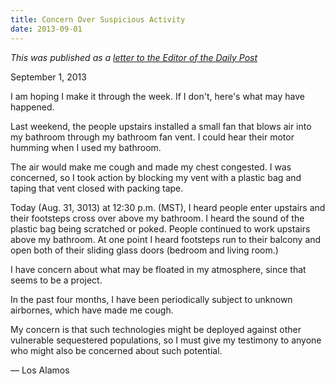 ```yaml
---
title: Concern Over Suspicious Activity
date: 2013-09-01
---
```


*This was published as a [letter to the Editor of the Daily Post](http://www.ladailypost.com/content/letter-editor-concern-over-suspicious-activity)*

September 1, 2013

I am hoping I make it through the week. If I don't, here's what may have happened.

Last weekend, the people upstairs installed a small fan that blows air into my bathroom through my bathroom fan vent. I could hear their motor humming when I used my bathroom.

The air would make me cough and made my chest congested. I was concerned, so I took action by blocking my vent with a plastic bag and taping that vent closed with packing tape.

Today (Aug. 31, 3013) at 12:30 p.m. (MST), I heard people enter upstairs and their footsteps cross over above my bathroom. I heard the sound of the plastic bag being scratched or poked. People continued to work upstairs above my bathroom. At one point I heard footsteps run to their balcony and open both of their sliding glass doors (bedroom and living room.)

I have concern about what may be floated in my atmosphere, since that seems to be a project.

In the past four months, I have been periodically subject to unknown airbornes, which have made me cough.

My concern is that such technologies might be deployed against other vulnerable sequestered populations, so I must give my testimony to anyone who might also be concerned about such potential.

— Los Alamos
